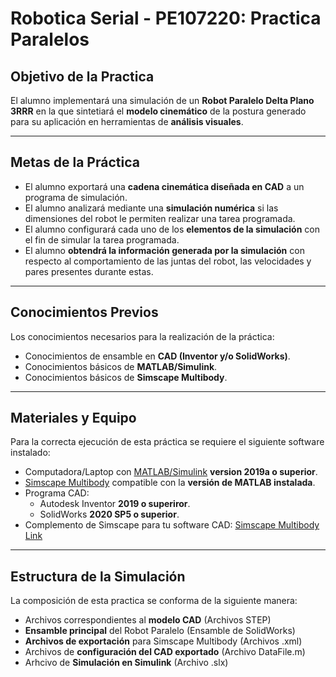 # Robotica Serial - PE107220: Practica Paralelos
## Objetivo de la Practica
El alumno implementará una simulación de un **Robot Paralelo Delta Plano 3RRR** en la que sintetiará el **modelo cinemático** de la postura generado para su aplicación en herramientas de **análisis visuales**.

***
## Metas de la Práctica
 - El alumno exportará una **cadena cinemática diseñada en CAD** a un programa de simulación.
 - El alumno analizará mediante una **simulación numérica** si las dimensiones del robot le permiten realizar una tarea programada.
 - El alumno configurará cada uno de los **elementos de la simulación** con el fin de simular la tarea programada.
 - El alumno **obtendrá la información generada por la simulación** con respecto al comportamiento de las juntas del robot, las velocidades y pares presentes durante estas.

***
## Conocimientos Previos
Los conocimientos necesarios para la realización de la práctica:
 - Conocimientos de ensamble en **CAD (Inventor y/o SolidWorks)**.
 - Conocimientos básicos de **MATLAB/Simulink**.
 - Conocimientos básicos de **Simscape Multibody**.

***
## Materiales y Equipo
Para la correcta ejecución de esta práctica se requiere el siguiente software instalado: 
 - Computadora/Laptop con [MATLAB/Simulink](https://la.mathworks.com/?s_tid=gn_logo) **version 2019a o superior**.
 - [Simscape Multibody](https://la.mathworks.com/products/simscape-multibody.html) compatible con la **versión de MATLAB instalada**.
 - Programa CAD:
    - Autodesk Inventor **2019 o superiror**.
    - SolidWorks **2020 SP5 o superior**.
 - Complemento de Simscape para tu software CAD: [Simscape Multibody Link](https://la.mathworks.com/help/physmod/smlink/index.html?s_tid=CRUX_lftnav)

***
## Estructura de la Simulación
La composición de esta practica se conforma de la siguiente manera:
- Archivos correspondientes al **modelo CAD** (Archivos STEP)
- **Ensamble principal** del Robot Paralelo (Ensamble de SolidWorks)
- **Archivos de exportación** para Simscape Multibody (Archivos .xml)
- Archivos de **configuración del CAD exportado** (Archivo DataFile.m)
- Arhcivo de **Simulación en Simulink** (Archivo .slx)